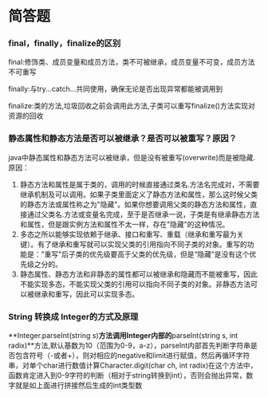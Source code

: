 # 简答题

### **final，finally，finalize的区别**

final:修饰类、成员变量和成员方法，类不可被继承，成员变量不可变，成员方法不可重写

finally:与try...catch...共同使用，确保无论是否出现异常都能被调用到

finalize:类的方法,垃圾回收之前会调用此方法,子类可以重写finalize()方法实现对资源的回收

### 静态属性和静态方法是否可以被继承？是否可以被重写？原因？

java中静态属性和静态方法可以被继承，但是没有被重写(overwrite)而是被隐藏.
原因：

1. 静态方法和属性是属于类的，调用的时候直接通过类名.方法名完成对，不需要继承机制及可以调用。如果子类里面定义了静态方法和属性，那么这时候父类的静态方法或属性称之为"隐藏"。如果你想要调用父类的静态方法和属性，直接通过父类名.方法或变量名完成，至于是否继承一说，子类是有继承静态方法和属性，但是跟实例方法和属性不太一样，存在"隐藏"的这种情况。
2. 多态之所以能够实现依赖于继承、接口和重写、重载（继承和重写最为关键）。有了继承和重写就可以实现父类的引用指向不同子类的对象。重写的功能是："重写"后子类的优先级要高于父类的优先级，但是“隐藏”是没有这个优先级之分的。
3. 静态属性、静态方法和非静态的属性都可以被继承和隐藏而不能被重写，因此不能实现多态，不能实现父类的引用可以指向不同子类的对象。非静态方法可以被继承和重写，因此可以实现多态。

### String 转换成 Integer的方式及原理

**Integer.parseInt(string s)**方法调用Integer内部的**parseInt(string s,  int radix)**方法,默认基数为10（范围为0-9，a-z），parseInt内部首先判断字符串是否包含符号（-或者+），则对相应的negative和limit进行赋值，然后再循环字符串，对单个char进行数值计算Character.digit(char ch, int radix)在这个方法中，函数肯定进入到0-9字符的判断（相对于string转换到int），否则会抛出异常，数字就是如上面进行拼接然后生成的int类型数

